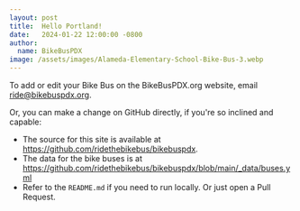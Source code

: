 ```yaml
---
layout: post
title:  Hello Portland!
date:   2024-01-22 12:00:00 -0800
author:
  name: BikeBusPDX
image: /assets/images/Alameda-Elementary-School-Bike-Bus-3.webp
---
```


To add or edit your Bike Bus on the BikeBusPDX.org website, email [ride@bikebuspdx.org](mailto:ride@bikebuspdx.org).


Or, you can make a change on GitHub directly, if you're so inclined and capable:

- The source for this site is available at <https://github.com/ridethebikebus/bikebuspdx>.
- The data for the bike buses is at <https://github.com/ridethebikebus/bikebuspdx/blob/main/_data/buses.yml>
- Refer to the `README.md` if you need to run locally. Or just open a Pull Request.

